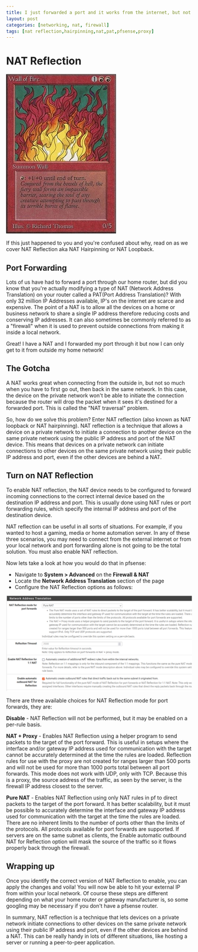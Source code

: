 ```yaml
---
title: I just forwarded a port and it works from the internet, but not my network!
layout: post
categories: [networking, nat, firewall]
tags: [nat reflection,hairpinning,nat,pat,pfsense,proxy]
---
```


# NAT Reflection

![Wall of Fire](../assets/wall-of-fire-19885-1.jpg)

If this just happened to you and you're confused about why, read on as we cover NAT Reflection aka NAT Hairpinning or NAT Loopback.

## Port Forwarding
Lots of us have had to forward a port through our home router, but did you know that you're actually modifying a type of NAT (Network Address Translation) on your router called a PAT(Port Address Translation)? With only 32 million IP Addresses available, IP's on the internet are scarce and expensive. The point of a NAT is to allow all the devices on a home or business network to share a single IP address therefore reducing costs and conserving IP addresses. It can also sometimes be commonly referred to as a "firewall" when it is used to prevent outside connections from making it inside a local network.

Great! I have a NAT and I forwarded my port through it but now I can only get to it from outside my home network!

## The Gotcha
A NAT works great when connecting from the outside in, but not so much when you have to first go out, then back in the same network. In this case, the device on the private network won't be able to initiate the connection because the router will drop the packet when it sees it's destined for a forwarded port. This is called the "NAT traversal" problem.

So, how do we solve this problem? Enter NAT reflection (also known as NAT loopback or NAT hairpinning). NAT reflection is a technique that allows a device on a private network to initiate a connection to another device on the same private network using the public IP address and port of the NAT device. This means that devices on a private network can initiate connections to other devices on the same private network using their public IP address and port, even if the other devices are behind a NAT.

## Turn on NAT Reflection
To enable NAT reflection, the NAT device needs to be configured to forward incoming connections to the correct internal device based on the destination IP address and port. This is usually done using NAT rules or port forwarding rules, which specify the internal IP address and port of the destination device.

NAT reflection can be useful in all sorts of situations. For example, if you wanted to host a gaming, media or home automation server. In any of these three scenarios, you may need to connect from the external internet or from your local network and port forwarding alone is not going to be the total solution. You must also enable NAT reflection.

Now lets take a look at how you would do that in pfsense:

- Navigate to **System > Advanced** on the **Firewall & NAT**
- Locate the **Network Address Translation** section of the page
- Configure the NAT Reflection options as follows:

![Alt text](../assets/screenshot-from-2022-12-20-13-16-05.png)

There are three available choices for NAT Reflection mode for port forwards, they are:

**Disable** - NAT Reflection will not be performed, but it may be enabled on a per-rule basis.

**NAT + Proxy** - Enables NAT Reflection using a helper program to send packets to the target of the port forward. This is useful in setups where the interface and/or gateway IP address used for communication with the target cannot be accurately determined at the time the rules are loaded. Reflection rules for use with the proxy are not created for ranges larger than 500 ports and will not be used for more than 1000 ports total between all port forwards. This mode does not work with UDP, only with TCP. Because this is a proxy, the source address of the traffic, as seen by the server, is the firewall IP address closest to the server.

**Pure NAT** - Enables NAT Reflection using only NAT rules in pf to direct packets to the target of the port forward. It has better scalability, but it must be possible to accurately determine the interface and gateway IP address used for communication with the target at the time the rules are loaded. There are no inherent limits to the number of ports other than the limits of the protocols. All protocols available for port forwards are supported. If servers are on the same subnet as clients, the Enable automatic outbound NAT for Reflection option will mask the source of the traffic so it flows properly back through the firewall.

## Wrapping up
Once you identify the correct version of NAT Reflection to enable, you can apply the changes and voila! You will now be able to hit your external IP from within your local network. Of course these steps are different depending on what your home router or gateway manufacturer is, so some googling may be necessary if you don't have a pfsense router.

In summary, NAT reflection is a technique that lets devices on a private network initiate connections to other devices on the same private network using their public IP address and port, even if the other devices are behind a NAT. This can be really handy in lots of different situations, like hosting a server or running a peer-to-peer application.
